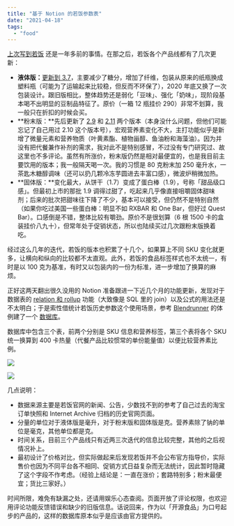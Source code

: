 ```yaml
---
title: "基于 Notion 的若饭参数表"
date: "2021-04-18"
tags:
  - "food"
---
```


[上次写到若饭](https://type.cyhsu.xyz/2020/01/ruffood-solid-v1-7/) 还是一年多前的事情。在那之后，若饭各个产品线都有了几次更新：

- **液体版：**[更新到 3.7](https://www.ruffood.com/article/info/id/160.html)，主要减少了糖分，增加了纤维，包装从原来的纸瓶换成塑料瓶（可能为了运输起来比较稳，但反而不环保了），2020 年底又换了一次包装设计。跟旧版相比，整体趋势还是弱化「豆味」、强化「奶味」，现阶段基本喝不出明显的豆制品特征了。原价（一箱 12 瓶挂价 290）非常不划算，我一般只在折扣的时候会买。
- **粉末版：**先后更新了 [2.9](https://www.ruffood.com/article/info/id/154.html) 和 [2.11](https://www.ruffood.com/article/info/id/167.html) 两个版本（本身没什么问题，但他们可能忘记了自己用过 2.10 这个版本号），宏观营养素变化不大，主打功能似乎是新增了微量元素和营养物质（叶黄素酯、植物甾醇、鱼油粉和海藻油）。因为并没有把代餐兼作补剂的需求，我对此不是特别感冒，不过没有专门研究过、故这里也不多评论。虽然有所涨价，粉末版仍然是相对最便宜的，也是我目前主要饮用的版本；我一般隔天喝一次。我的习惯是 80 克粉末加 250 毫升水，一茶匙木糖醇调味（还可以扔几颗冷冻芋圆进去丰富口感），微波炉稍微加热。
- **固体版：**变化最大，从饼干（1.7）变成了蛋白棒（1.9），号称「甜品级口感」。但最初上市的那批 1.9 调得过甜了，吃起来几乎像直接咀嚼固体甜味剂；后来的批次把甜味往下降了不少，基本可以接受，但仍然不是特别自然（如果你吃过美国一些蛋白棒：明显不如 RXBAR 和 One Bar，但好过 Quest Bar）。口感倒是不错，整体比较有嚼劲。原价不是很划算（6 根 1500 卡的盒装挂价八九十），但常年处于促销状态，所以也陆续买过几次跟粉末版换着吃。

经过这么几年的迭代，若饭的版本也积累了十几个，如果算上不同 SKU 变化就更多，让横向和纵向的比较都不太直观。此外，若饭的食品标签样式也不太统一，有时是以 100 克为基准，有时又以包装内的一份为标准，进一步增加了换算的麻烦。

正好这两天翻出很久没用的 Notion 准备跟进一下近几个月的功能更新，发现对于数据表的 [relation 和 rollup](https://www.notion.so/Relations-rollups-fd56bfc6a3f0471a9f0cc3110ff19a79) 功能（大致像是 SQL 里的 join）以及公式的用法还是不太明白；于是索性借统计若饭历史参数这个使用场景，参考 [Blendrunner](https://www.blendrunner.com/) 的体例建了一个 [数据库](https://www.notion.so/cyhsu/RuffoodDB-56e22b2b10094dbbae4bff62ae42609b)。

数据库中包含三个表，前两个分别是 SKU 信息和营养标签，第三个表将各个 SKU 统一换算到 400 卡热量（代餐产品比较惯常的单份能量值）以便比较营养素比例。

![](https://p178.p0.n0.cdn.getcloudapp.com/items/QwuEA1X6/a12580ec-3f0e-4528-bb13-e91b1e8f1afb.png?v=d1af2c470f2f1bcab238af9724d9166a)

![](https://p178.p0.n0.cdn.getcloudapp.com/items/E0uYAQJE/9fb0cf8a-04e1-4a0a-8fd8-6a3e80429484.png?v=0226ec930c3ec065a6f17c25940b9c0b)

几点说明：

- 数据来源主要是若饭官网的新闻、公告，少数找不到的参考了自己过去的淘宝订单快照和 Internet Archive 归档的历史官网页面。
- 分量的单位对于液体版是毫升，对于粉末版和固体版是克。营养素除了钠的单位是毫克，其他单位都是克。
- 时间关系，目前三个产品线只有近两三次迭代的信息比较完整，其他的之后视情况补上。
- 最初设计了价格对比，但实际做起来后发现若饭并不会公布官方指导价，实际售价也因为不同平台各不相同、促销方式日益复杂而无法统计，因此暂时隐藏了这个字段不作考虑。（经验上结论是：一直在涨价；套路特别多；粉末最便宜；货比三家好。）

时间所限，难免有缺漏之处，还请用娱乐心态查阅。页面开放了评论权限，也欢迎用评论功能反馈错误和缺少的旧版信息。话说回来，作为以「开源食品」为口号起步的产品的，这样的数据库原本似乎是应该由官方提供的。
